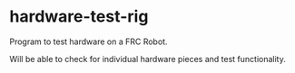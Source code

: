 # hardware-test-rig
Program to test hardware on a FRC Robot.

Will be able to check for individual hardware pieces and test functionality.
